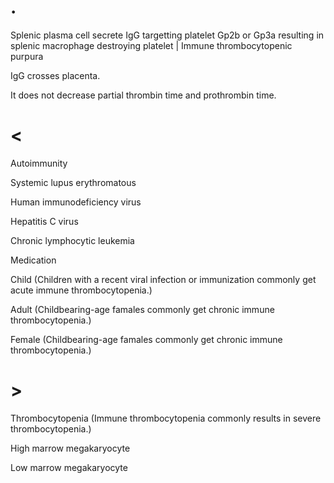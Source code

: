 # .

Splenic plasma cell secrete IgG targetting platelet Gp2b or Gp3a resulting in splenic macrophage destroying platelet | Immune thrombocytopenic purpura

IgG crosses placenta.

It does not decrease partial thrombin time and prothrombin time.

# <

Autoimmunity

Systemic lupus erythromatous

Human immunodeficiency virus

Hepatitis C virus

Chronic lymphocytic leukemia

Medication

Child (Children with a recent viral infection or immunization commonly get acute immune thrombocytopenia.)

Adult (Childbearing-age famales commonly get chronic immune thrombocytopenia.)

Female (Childbearing-age famales commonly get chronic immune thrombocytopenia.)

# >

Thrombocytopenia (Immune thrombocytopenia commonly results in severe thrombocytopenia.)

High marrow megakaryocyte

Low marrow megakaryocyte
